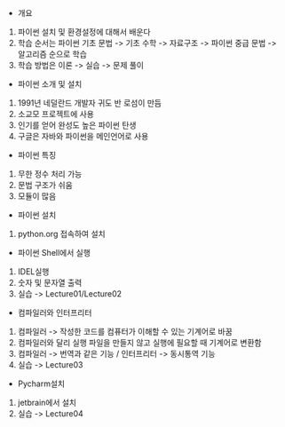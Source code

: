 - 개요
1. 파이썬 설치 및 환경설정에 대해서 배운다
2. 학습 순서는 파이썬 기초 문법 -> 기초 수학 -> 자료구조 -> 파이썬 중급 문법 -> 알고리즘 순으로 학습
3. 학습 방법은 이론 -> 실습 -> 문제 풀이

- 파이썬 소개 및 설치
1. 1991년 네덜란드 개발자 귀도 반 로섬이 만듬
2. 소교모 프로젝트에 사용
3. 인기를 얻어 완성도 높은 파이썬 탄생
4. 구글은 자바와 파이썬을 메인언어로 사용

- 파이썬 특징
1. 무한 정수 처리 가능
2. 문법 구조가 쉬움
3. 모듈이 많음

- 파이썬 설치
1. python.org 접속하여 설치

- 파이썬 Shell에서 실행
1. IDEL실행
2. 숫자 및 문자열 출력
3. 실습 -> Lecture01/Lecture02

- 컴파일러와 인터프리터
1. 컴파일러 -> 작성한 코드를 컴퓨터가 이해할 수 있는 기계어로 바꿈
2. 컴파일러와 달리 실행 파일을 만들지 않고 실행에 필요할 때 기계어로 변환함
3. 컴파일러 -> 번역과 같은 기능 / 인터프리터 -> 동시통역 기능
4. 실습 -> Lecture03

- Pycharm설치
1. jetbrain에서 설치
2. 실습 -> Lecture04
